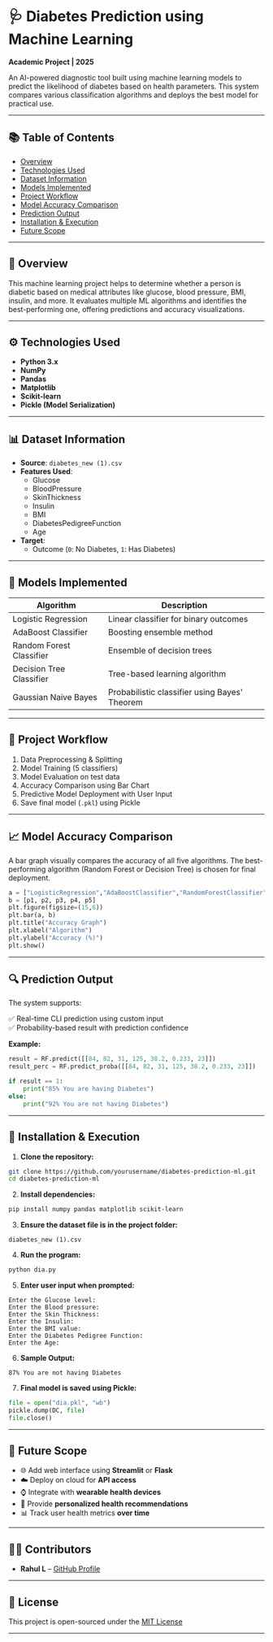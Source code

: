 # 🩺 Diabetes Prediction using Machine Learning  
**Academic Project | 2025**

An AI-powered diagnostic tool built using machine learning models to predict the likelihood of diabetes based on health parameters. This system compares various classification algorithms and deploys the best model for practical use.

---

## 📚 Table of Contents

- [Overview](#overview)
- [Technologies Used](#technologies-used)
- [Dataset Information](#dataset-information)
- [Models Implemented](#models-implemented)
- [Project Workflow](#project-workflow)
- [Model Accuracy Comparison](#model-accuracy-comparison)
- [Prediction Output](#prediction-output)
- [Installation & Execution](#installation--execution)
- [Future Scope](#future-scope)

---

## 📌 Overview

This machine learning project helps to determine whether a person is diabetic based on medical attributes like glucose, blood pressure, BMI, insulin, and more. It evaluates multiple ML algorithms and identifies the best-performing one, offering predictions and accuracy visualizations.

---

## ⚙️ Technologies Used

- **Python 3.x**
- **NumPy**
- **Pandas**
- **Matplotlib**
- **Scikit-learn**
- **Pickle (Model Serialization)**

---

## 📊 Dataset Information

- **Source**: `diabetes_new (1).csv`
- **Features Used**:
  - Glucose
  - BloodPressure
  - SkinThickness
  - Insulin
  - BMI
  - DiabetesPedigreeFunction
  - Age
- **Target**:
  - Outcome (`0`: No Diabetes, `1`: Has Diabetes)

---

## 🧠 Models Implemented

| Algorithm                | Description                                   |
|-------------------------|-----------------------------------------------|
| Logistic Regression      | Linear classifier for binary outcomes         |
| AdaBoost Classifier      | Boosting ensemble method                      |
| Random Forest Classifier | Ensemble of decision trees                    |
| Decision Tree Classifier | Tree-based learning algorithm                 |
| Gaussian Naive Bayes     | Probabilistic classifier using Bayes' Theorem |

---

## 🔁 Project Workflow

1. Data Preprocessing & Splitting
2. Model Training (5 classifiers)
3. Model Evaluation on test data
4. Accuracy Comparison using Bar Chart
5. Predictive Model Deployment with User Input
6. Save final model (`.pkl`) using Pickle

---

## 📈 Model Accuracy Comparison

A bar graph visually compares the accuracy of all five algorithms. The best-performing algorithm (Random Forest or Decision Tree) is chosen for final deployment.

```python
a = ["LogisticRegression","AdaBoostClassifier","RandomForestClassifier","DecisionTreeClassifier","GaussianNB"]
b = [p1, p2, p3, p4, p5]
plt.figure(figsize=(15,6))
plt.bar(a, b)
plt.title("Accuracy Graph")
plt.xlabel("Algorithm")
plt.ylabel("Accuracy (%)")
plt.show()
```

---

## 🔍 Prediction Output

The system supports:

✅ Real-time CLI prediction using custom input  
✅ Probability-based result with prediction confidence  

**Example:**

```python
result = RF.predict([[84, 82, 31, 125, 38.2, 0.233, 23]])
result_perc = RF.predict_proba([[84, 82, 31, 125, 38.2, 0.233, 23]])

if result == 1:
    print("85% You are having Diabetes")
else:
    print("92% You are not having Diabetes")
```

---

## 🚀 Installation & Execution

1. **Clone the repository:**

```bash
git clone https://github.com/yourusername/diabetes-prediction-ml.git
cd diabetes-prediction-ml
```

2. **Install dependencies:**

```bash
pip install numpy pandas matplotlib scikit-learn
```

3. **Ensure the dataset file is in the project folder:**

```
diabetes_new (1).csv
```

4. **Run the program:**

```bash
python dia.py
```

5. **Enter user input when prompted:**

```text
Enter the Glucose level:
Enter the Blood pressure:
Enter the Skin Thickness:
Enter the Insulin:
Enter the BMI value:
Enter the Diabetes Pedigree Function:
Enter the Age:
```

6. **Sample Output:**

```text
87% You are not having Diabetes
```

7. **Final model is saved using Pickle:**

```python
file = open("dia.pkl", "wb")
pickle.dump(DC, file)
file.close()
```

---

## 🔮 Future Scope

- 🌐 Add web interface using **Streamlit** or **Flask**
- ☁️ Deploy on cloud for **API access**
- ⌚ Integrate with **wearable health devices**
- 🧾 Provide **personalized health recommendations**
- 📊 Track user health metrics **over time**

---

## 👨‍💻 Contributors

- **Rahul L** – [GitHub Profile](https://github.com/rahullakshmana/)

---

## 📄 License

This project is open-sourced under the [MIT License](LICENSE)

---
